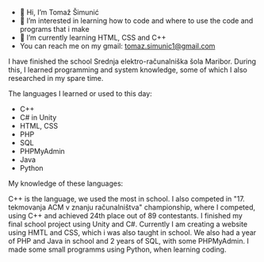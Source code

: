 - 👋 Hi, I’m Tomaž Šimunić
- 👀 I’m interested in learning how to code and where to use the code and programs that i make
- 🌱 I’m currently learning HTML, CSS and C++
- You can reach me on my gmail: tomaz.simunic1@gmail.com

I have finished the school Srednja elektro-računalniška šola Maribor.
During this, I learned programming and system knowledge, some of which I also researched in my spare time.

The languages I learned or used to this day:
- C++
- C# in Unity
- HTML, CSS
- PHP
- SQL
- PHPMyAdmin
- Java
- Python

My knowledge of these languages:

C++ is the language, we used the most in school. I also competed in "17. tekmovanja ACM v znanju računalništva" championship, where I competed, using C++ and achieved 24th place out of 89 contestants.
I finished my final school project using Unity and C#.
Currently I am creating a website using HMTL and CSS, which i was also taught in school.
We also had a year of PHP and Java in school and 2 years of SQL, with some PHPMyAdmin.
I made some small programms using Python, when learning coding.
